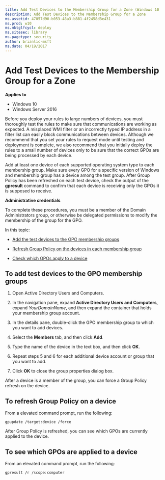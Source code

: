 ```yaml
---
title: Add Test Devices to the Membership Group for a Zone (Windows 10)
description: Add Test Devices to the Membership Group for a Zone
ms.assetid: 47057d90-b053-48a3-b881-4f2458d3e431
ms.prod: w10
ms.mktglfcycl: deploy
ms.sitesec: library
ms.pagetype: security
author: brianlic-msft
ms.date: 04/19/2017
---
```


# Add Test Devices to the Membership Group for a Zone

**Applies to**
-   Windows 10
-   Windows Server 2016

Before you deploy your rules to large numbers of devices, you must thoroughly test the rules to make sure that communications are working as expected. A misplaced WMI filter or an incorrectly typed IP address in a filter list can easily block communications between devices. Although we recommend that you set your rules to request mode until testing and deployment is complete, we also recommend that you initially deploy the rules to a small number of devices only to be sure that the correct GPOs are being processed by each device.

Add at least one device of each supported operating system type to each membership group. Make sure every GPO for a specific version of Windows and membership group has a device among the test group. After Group Policy has been refreshed on each test device, check the output of the **gpresult** command to confirm that each device is receiving only the GPOs it is supposed to receive.

**Administrative credentials**

To complete these procedures, you must be a member of the Domain Administrators group, or otherwise be delegated permissions to modify the membership of the group for the GPO.

In this topic:

-   [Add the test devices to the GPO membership groups](#to-add-test-devices-to-the-gpo-membership-groups)

-   [Refresh Group Policy on the devices in each membership group](#to-refresh-group-policy-on-a-device)

-   [Check which GPOs apply to a device](#to-see-which-gpos-are-applied-to-a-device)

## To add test devices to the GPO membership groups

1.  Open Active Directory Users and Computers.

2.  In the navigation pane, expand **Active Directory Users and Computers**, expand *YourDomainName*, and then expand the container that holds your membership group account.

3.  In the details pane, double-click the GPO membership group to which you want to add devices.

4.  Select the **Members** tab, and then click **Add**.

5.  Type the name of the device in the text box, and then click **OK**.

6.  Repeat steps 5 and 6 for each additional device account or group that you want to add.

7.  Click **OK** to close the group properties dialog box.

After a device is a member of the group, you can force a Group Policy refresh on the device.

## To refresh Group Policy on a device

From a elevated command prompt, run the following:

``` syntax
gpupdate /target:device /force
```

After Group Policy is refreshed, you can see which GPOs are currently applied to the device.

## To see which GPOs are applied to a device

From an elevated command prompt, run the following:

``` syntax
gpresult /r /scope:computer
```

 

 





